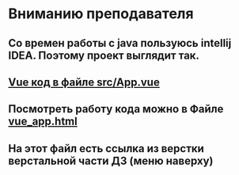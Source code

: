 # Вниманию преподавателя

## Со времен работы с java пользуюсь intellij IDEA. Поэтому проект выглядит так.
## [Vue код в файле src/App.vue](https://github.com/ElenaMalkova/Vue_HomeWorks/blob/master/src/App.vue)
## Посмотреть работу кода можно в Файле [vue_app.html](https://github.com/ElenaMalkova/Vue_HomeWorks/blob/master/vue_app.html)
## На этот файл есть ссылка из верстки верстальной части ДЗ (меню наверху)
